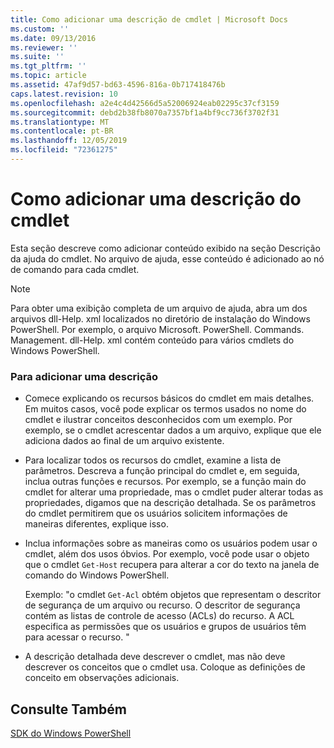 ```yaml
---
title: Como adicionar uma descrição de cmdlet | Microsoft Docs
ms.custom: ''
ms.date: 09/13/2016
ms.reviewer: ''
ms.suite: ''
ms.tgt_pltfrm: ''
ms.topic: article
ms.assetid: 47af9d57-bd63-4596-816a-0b717418476b
caps.latest.revision: 10
ms.openlocfilehash: a2e4c4d42566d5a52006924eab02295c37cf3159
ms.sourcegitcommit: debd2b38fb8070a7357bf1a4bf9cc736f3702f31
ms.translationtype: MT
ms.contentlocale: pt-BR
ms.lasthandoff: 12/05/2019
ms.locfileid: "72361275"
---
```

# <a name="how-to-add-a-cmdlet-description"></a>Como adicionar uma descrição do cmdlet

Esta seção descreve como adicionar conteúdo exibido na seção Descrição da ajuda do cmdlet. No arquivo de ajuda, esse conteúdo é adicionado ao nó de comando para cada cmdlet.

> [!NOTE]
> Para obter uma exibição completa de um arquivo de ajuda, abra um dos arquivos dll-Help. xml localizados no diretório de instalação do Windows PowerShell. Por exemplo, o arquivo Microsoft. PowerShell. Commands. Management. dll-Help. xml contém conteúdo para vários cmdlets do Windows PowerShell.

### <a name="to-add-a-description"></a>Para adicionar uma descrição

- Comece explicando os recursos básicos do cmdlet em mais detalhes. Em muitos casos, você pode explicar os termos usados no nome do cmdlet e ilustrar conceitos desconhecidos com um exemplo. Por exemplo, se o cmdlet acrescentar dados a um arquivo, explique que ele adiciona dados ao final de um arquivo existente.

- Para localizar todos os recursos do cmdlet, examine a lista de parâmetros. Descreva a função principal do cmdlet e, em seguida, inclua outras funções e recursos. Por exemplo, se a função main do cmdlet for alterar uma propriedade, mas o cmdlet puder alterar todas as propriedades, digamos que na descrição detalhada. Se os parâmetros do cmdlet permitirem que os usuários solicitem informações de maneiras diferentes, explique isso.

- Inclua informações sobre as maneiras como os usuários podem usar o cmdlet, além dos usos óbvios. Por exemplo, você pode usar o objeto que o cmdlet `Get-Host` recupera para alterar a cor do texto na janela de comando do Windows PowerShell.

  Exemplo: "o cmdlet `Get-Acl` obtém objetos que representam o descritor de segurança de um arquivo ou recurso. O descritor de segurança contém as listas de controle de acesso (ACLs) do recurso. A ACL especifica as permissões que os usuários e grupos de usuários têm para acessar o recurso. "

- A descrição detalhada deve descrever o cmdlet, mas não deve descrever os conceitos que o cmdlet usa. Coloque as definições de conceito em observações adicionais.

## <a name="see-also"></a>Consulte Também

[SDK do Windows PowerShell](../windows-powershell-reference.md)
